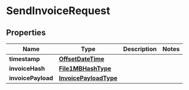 # SendInvoiceRequest

## Properties
Name | Type | Description | Notes
------------ | ------------- | ------------- | -------------
**timestamp** | [**OffsetDateTime**](OffsetDateTime.md) |  | 
**invoiceHash** | [**File1MBHashType**](File1MBHashType.md) |  | 
**invoicePayload** | [**InvoicePayloadType**](InvoicePayloadType.md) |  | 

